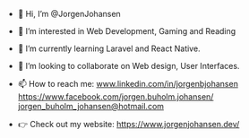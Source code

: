 - 👋 Hi, I’m @JorgenJohansen
- 👀 I’m interested in Web Development, Gaming and Reading
- 🌱 I’m currently learning Laravel and React Native.
- 💞️ I’m looking to collaborate on Web design, User Interfaces.
- 📫 How to reach me: 
www.linkedin.com/in/jorgenbjohansen
https://www.facebook.com/jorgen.buholm.johansen/
jorgen_buholm_johansen@hotmail.com

- 👉 Check out my website: https://www.jorgenjohansen.dev/
<!---
JorgenJohansen/JorgenJohansen is a ✨ special ✨ repository because its `README.md` (this file) appears on your GitHub profile.
You can click the Preview link to take a look at your changes.
--->
